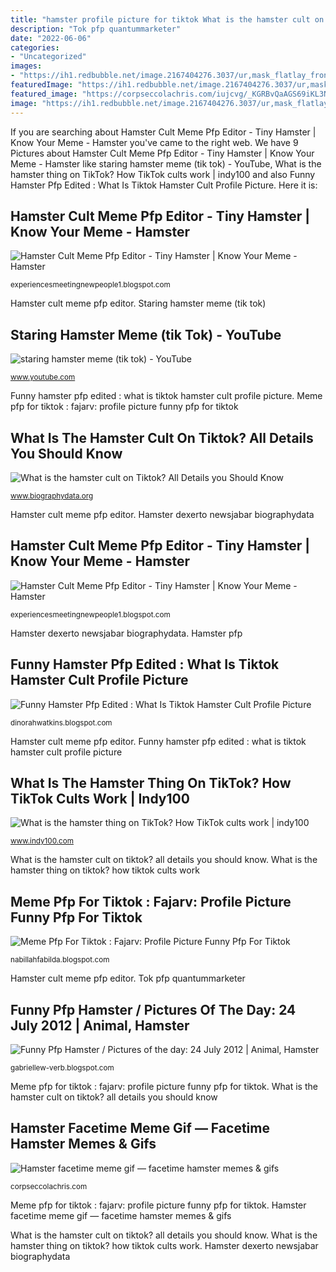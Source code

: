 ```yaml
---
title: "hamster profile picture for tiktok What is the hamster cult on tiktok? all details you should know"
description: "Tok pfp quantummarketer"
date: "2022-06-06"
categories:
- "Uncategorized"
images:
- "https://ih1.redbubble.net/image.2167404276.3037/ur,mask_flatlay_front,product,600x600.jpg"
featuredImage: "https://ih1.redbubble.net/image.2167404276.3037/ur,mask_flatlay_front,product,600x600.jpg"
featured_image: "https://corpseccolachris.com/iujcvg/_KGRBvQaAGS69iKL3NSFagHaFH.jpg"
image: "https://ih1.redbubble.net/image.2167404276.3037/ur,mask_flatlay_front,product,600x600.jpg"
---
```


If you are searching about Hamster Cult Meme Pfp Editor - Tiny Hamster | Know Your Meme - Hamster you've came to the right web. We have 9 Pictures about Hamster Cult Meme Pfp Editor - Tiny Hamster | Know Your Meme - Hamster like staring hamster meme (tik tok) - YouTube, What is the hamster thing on TikTok? How TikTok cults work | indy100 and also Funny Hamster Pfp Edited : What Is Tiktok Hamster Cult Profile Picture. Here it is:

## Hamster Cult Meme Pfp Editor - Tiny Hamster | Know Your Meme - Hamster

![Hamster Cult Meme Pfp Editor - Tiny Hamster | Know Your Meme - Hamster](http://cdn.ebaumsworld.com/mediaFiles/picture/2260597/83088821.jpeg "Hamster tok tik meme staring")

<small>experiencesmeetingnewpeople1.blogspot.com</small>

Hamster cult meme pfp editor. Staring hamster meme (tik tok)

## Staring Hamster Meme (tik Tok) - YouTube

![staring hamster meme (tik tok) - YouTube](https://i.ytimg.com/vi/qsoAWHhsRcg/maxresdefault.jpg "Hamster cult meme pfp editor")

<small>www.youtube.com</small>

Funny hamster pfp edited : what is tiktok hamster cult profile picture. Meme pfp for tiktok : fajarv: profile picture funny pfp for tiktok

## What Is The Hamster Cult On Tiktok? All Details You Should Know

![What is the hamster cult on Tiktok? All Details you Should Know](https://www.biographydata.org/wp-content/uploads/2021/02/HamsterCult2-1536x864.jpg "What is the hamster thing on tiktok? how tiktok cults work")

<small>www.biographydata.org</small>

Hamster cult meme pfp editor. Hamster dexerto newsjabar biographydata

## Hamster Cult Meme Pfp Editor - Tiny Hamster | Know Your Meme - Hamster

![Hamster Cult Meme Pfp Editor - Tiny Hamster | Know Your Meme - Hamster](https://i.ytimg.com/vi/z_Jt1nJY7gU/maxresdefault.jpg "What is the hamster thing on tiktok? how tiktok cults work")

<small>experiencesmeetingnewpeople1.blogspot.com</small>

Hamster dexerto newsjabar biographydata. Hamster pfp

## Funny Hamster Pfp Edited : What Is Tiktok Hamster Cult Profile Picture

![Funny Hamster Pfp Edited : What Is Tiktok Hamster Cult Profile Picture](https://ih1.redbubble.net/image.2167404276.3037/ur,mask_flatlay_front,product,600x600.jpg "Funny hamster pfp edited : what is tiktok hamster cult profile picture")

<small>dinorahwatkins.blogspot.com</small>

Hamster cult meme pfp editor. Funny hamster pfp edited : what is tiktok hamster cult profile picture

## What Is The Hamster Thing On TikTok? How TikTok Cults Work | Indy100

![What is the hamster thing on TikTok? How TikTok cults work | indy100](https://static.independent.co.uk/2021/01/28/06/India_TikTok_19972.jpg "Hamster dexerto newsjabar biographydata")

<small>www.indy100.com</small>

What is the hamster cult on tiktok? all details you should know. What is the hamster thing on tiktok? how tiktok cults work

## Meme Pfp For Tiktok : Fajarv: Profile Picture Funny Pfp For Tiktok

![Meme Pfp For Tiktok : Fajarv: Profile Picture Funny Pfp For Tiktok](https://i.ytimg.com/vi/wtYc5K0PCCY/maxresdefault.jpg "Hamster cult meme pfp editor")

<small>nabillahfabilda.blogspot.com</small>

Hamster cult meme pfp editor. Tok pfp quantummarketer

## Funny Pfp Hamster / Pictures Of The Day: 24 July 2012 | Animal, Hamster

![Funny Pfp Hamster / Pictures of the day: 24 July 2012 | Animal, Hamster](https://i.pinimg.com/originals/a6/5f/10/a65f106221dd80ef2a28f74a051bd4f8.jpg "Tok pfp quantummarketer")

<small>gabriellew-verb.blogspot.com</small>

Meme pfp for tiktok : fajarv: profile picture funny pfp for tiktok. What is the hamster cult on tiktok? all details you should know

## Hamster Facetime Meme Gif — Facetime Hamster Memes &amp; Gifs

![Hamster facetime meme gif — facetime hamster memes &amp; gifs](https://corpseccolachris.com/iujcvg/_KGRBvQaAGS69iKL3NSFagHaFH.jpg "Hamster facetime meme gif — facetime hamster memes &amp; gifs")

<small>corpseccolachris.com</small>

Meme pfp for tiktok : fajarv: profile picture funny pfp for tiktok. Hamster facetime meme gif — facetime hamster memes &amp; gifs

What is the hamster cult on tiktok? all details you should know. What is the hamster thing on tiktok? how tiktok cults work. Hamster dexerto newsjabar biographydata
